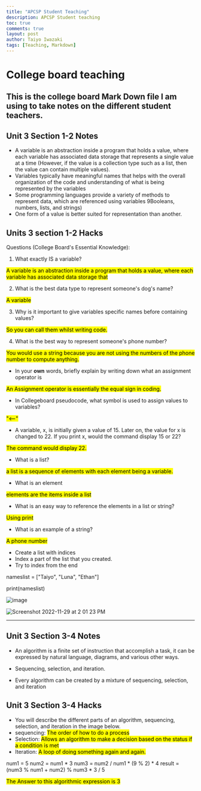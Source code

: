 ```yaml
---
title: "APCSP Student Teaching"
description: APCSP Student teaching
toc: true
comments: true
layout: post
author: Taiyo Iwazaki
tags: [Teaching, Markdown]
---
```


# College board teaching
This is the college board Mark Down file I am using to take notes on the different student teachers.
---------

## Unit 3 Section 1-2 Notes

 * A variable is an abstraction inside a program that holds a value, where each variable has associated data storage that represents a single value at a time (However, if the value is a collection type such as a list, then the value can contain multiple values).
 * Variables typically have meaningful names that helps with the overall organization of the code and understanding of what is being represented by the variables
 * Some programming languages provide a variety of methods to represent data, which are referenced using variables 9Booleans, numbers, lists, and strings)
 * One form of a value is better suited for representation than another.

## Units 3 section 1-2 Hacks

Questions (College Board's Essential Knowledge):
1. What exactly IS a variable?

<mark>A variable is an abstraction inside a program that holds a value, where each variable has associated data storage that</mark>

2. What is the best data type to represent someone's dog's name? 

<mark>A variable</mark>

3. Why is it important to give variables specific names before containing values?

<mark>So you can call them whilst writing code.</mark>

4. What is the best way to represent someone's phone number?

<mark>You would use a string because you are not using 
the numbers of the phone number to compute anything.</mark>

- In your **own** words, briefly explain by writing down what an assignment operator is

<mark>An Assignment operator is essentially the equal sign in coding.</mark>

- In Collegeboard pseudocode, what symbol is used to assign values to variables?

<mark>"<--"</mark>

- A variable, x, is initially given a value of 15. Later on, the value for x is changed to 22. If you print x, would the command display 15 or 22?

<mark>The command would display 22.</mark>


* What is a list?

<mark>a list is a sequence of elements with each element being a variable.</mark>

* What is an element

<mark>elements are the items inside a list</mark>

* What is an easy way to reference the elements in a list or string?

<mark>Using print</mark>

* What is an example of a string?

<mark>A phone number</mark>

* Create a list with indices 
* Index a part of the list that you created.
* Try to index from the end 

nameslist = ["Taiyo", "Luna", "Ethan"] 

print(nameslist)

![image](https://user-images.githubusercontent.com/111478625/204657704-3dbf773e-630f-409a-a47e-20610717740d.png)

![Screenshot 2022-11-29 at 2 01 23 PM](https://user-images.githubusercontent.com/111478625/204657920-eb45745b-5257-4fea-9027-eb4c36cd92b8.png)

---------

## Unit 3 Section 3-4 Notes

- An algorithm is a finite set of instruction that accomplish a task, it can be expressed by natural language, diagrams, and various other ways.

- Sequencing, selection, and iteration.

- Every algorithm can be created by a mixture of sequencing, selection, and iteration

## Unit 3 Section 3-4 Hacks
- You will describe the different parts of an algorithm, sequencing, selection, and iteration in the image below. 
- sequencing: <mark>The order of how to do a process</mark>
- Selection: <mark>Allows an algorithm to make a decision based on the status if a condition is met</mark>
- Iteration: <mark>A loop of doing something again and again.</mark>

num1 = 5
num2 = num1 * 3
num3 = num2 / num1 * (9 % 2) * 4
result = (num3 % num1 + num2) % num3 * 3 / 5

<mark> The Answer to this algorithmic expression is 3</mark>

